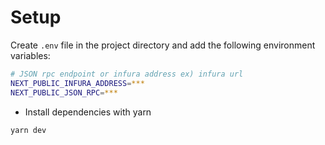 # Setup

Create `.env` file in the project directory and add the following environment variables:

```bash
# JSON rpc endpoint or infura address ex) infura url
NEXT_PUBLIC_INFURA_ADDRESS=***
NEXT_PUBLIC_JSON_RPC=***
```

- Install dependencies with yarn

```bash
yarn dev
```
